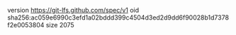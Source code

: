 version https://git-lfs.github.com/spec/v1
oid sha256:ac059e6990c3efd1a02bddd399c4504d3ed2d9dd6f90028b1d7378f2e0053804
size 2075
